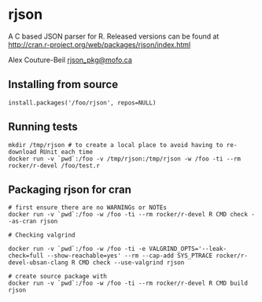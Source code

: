 rjson
=====

A C based JSON parser for R.
Released versions can be found at http://cran.r-project.org/web/packages/rjson/index.html

Alex Couture-Beil
rjson_pkg@mofo.ca


Installing from source
----------------------

    install.packages('/foo/rjson', repos=NULL)


Running tests
-------------

    mkdir /tmp/rjson # to create a local place to avoid having to re-download RUnit each time
    docker run -v `pwd`:/foo -v /tmp/rjson:/tmp/rjson -w /foo -ti --rm rocker/r-devel /foo/test.r

Packaging rjson for cran
------------------------

    # first ensure there are no WARNINGs or NOTEs
    docker run -v `pwd`:/foo -w /foo -ti --rm rocker/r-devel R CMD check --as-cran rjson

    # Checking valgrind

    docker run -v `pwd`:/foo -w /foo -ti -e VALGRIND_OPTS='--leak-check=full --show-reachable=yes' --rm --cap-add SYS_PTRACE rocker/r-devel-ubsan-clang R CMD check --use-valgrind rjson

    # create source package with
    docker run -v `pwd`:/foo -w /foo -ti --rm rocker/r-devel R CMD build rjson
